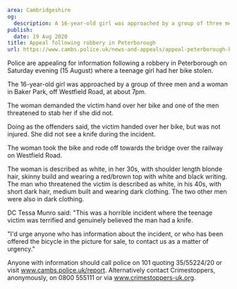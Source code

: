 ```yaml
area: Cambridgeshire
og:
  description: A 16-year-old girl was approached by a group of three men and a woman in Baker Park
publish:
  date: 19 Aug 2020
title: Appeal following robbery in Peterborough
url: https://www.cambs.police.uk/news-and-appeals/appeal-peterborough-bike-robbery
```

Police are appealing for information following a robbery in Peterborough on Saturday evening (15 August) where a teenage girl had her bike stolen.

The 16-year-old girl was approached by a group of three men and a woman in Baker Park, off Westfield Road, at about 7pm.

The woman demanded the victim hand over her bike and one of the men threatened to stab her if she did not.

Doing as the offenders said, the victim handed over her bike, but was not injured. She did not see a knife during the incident.

The woman took the bike and rode off towards the bridge over the railway on Westfield Road.

The woman is described as white, in her 30s, with shoulder length blonde hair, skinny build and wearing a red/brown top with white and black writing. The man who threatened the victim is described as white, in his 40s, with short dark hair, medium built and wearing dark clothing. The two other men were also in dark clothing.

DC Tessa Munro said: "This was a horrible incident where the teenage victim was terrified and genuinely believed the man had a knife.

"I'd urge anyone who has information about the incident, or who has been offered the bicycle in the picture for sale, to contact us as a matter of urgency."

Anyone with information should call police on 101 quoting 35/55224/20 or visit www.cambs.police.uk/report. Alternatively contact Crimestoppers, anonymously, on 0800 555111 or via www.crimestoppers-uk.org.

